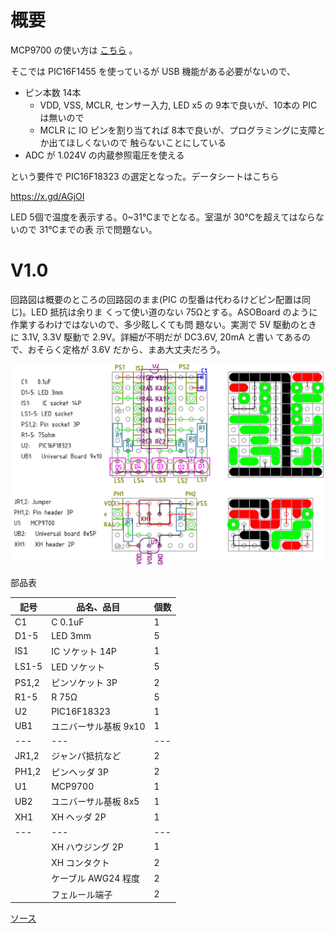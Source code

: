# 概要

MCP9700 の使い方は
[こちら](../../sensor/temperature/MCP9700/README.md)
。

そこでは PIC16F1455 を使っているが USB 機能がある必要がないので、

- ピン本数 14本
  - VDD, VSS, MCLR, センサー入力, LED x5 の 9本で良いが、10本の PIC は無いので
  - MCLR に IO ピンを割り当てれば 8本で良いが、プログラミングに支障とか出てほしくないので
    触らないことにしている
- ADC が 1.024V の内蔵参照電圧を使える

という要件で PIC16F18323 の選定となった。データシートはこちら

https://x.gd/AGjOI

LED 5個で温度を表示する。0~31℃までとなる。室温が 30℃を超えてはならないので 31℃までの表
示で問題ない。

# V1.0

回路図は概要のところの回路図のまま(PIC の型番は代わるけどピン配置は同じ)。LED 抵抗は余りま
くって使い道のない 75Ωとする。ASOBoard のように作業するわけではないので、多少眩しくても問
題ない。実測で 5V 駆動のときに 3.1V, 3.3V 駆動で 2.9V。詳細が不明だが DC3.6V, 20mA と書い
てあるので、おそらく定格が 3.6V だから、まあ大丈夫だろう。

![設計図](./librecad/TempMeter1.0.png)

部品表

| 記号  | 品名、品目                                           | 個数  |
| ---   | ---                                                  | ---   |
| C1    | C 0.1uF                                              | 1     |
| D1-5  | LED 3mm                                              | 5     |
| IS1   | IC ソケット 14P                                      | 1     |
| LS1-5 | LED ソケット                                         | 5     |
| PS1,2 | ピンソケット 3P                                      | 2     |
| R1-5  | R 75Ω                                               | 5     |
| U2    | PIC16F18323                                          | 1     |
| UB1   | ユニバーサル基板 9x10                                | 1     |
| ---   | ---                                                  | ---   |
| JR1,2 | ジャンパ抵抗など                                     | 2     |
| PH1,2 | ピンヘッダ 3P                                        | 2     |
| U1    | MCP9700                                              | 1     |
| UB2   | ユニバーサル基板 8x5                                 | 1     |
| XH1   | XH ヘッダ 2P                                         | 1     |
| ---   | ---                                                  | ---   |
|       | XH ハウジング 2P                                     | 1     |
|       | XH コンタクト                                        | 2     |
|       | ケーブル AWG24 程度                                  | 2     |
|       | フェルール端子                                       | 2     |

[ソース](./src/main.c)
